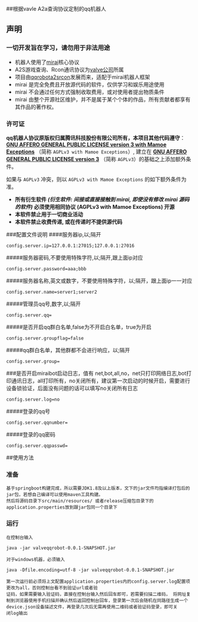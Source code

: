 ##根据vavle A2a查询协议定制的qq机器人


## 声明

### 一切开发旨在学习，请勿用于非法用途
- 机器人使用了[mirai](https://github.com/mamoe/mirai)核心协议
- A2S游戏查询、Rcon通讯协议为[valve公司](https://www.valvesoftware.com/)所属
- 项目由[qqrobota2srcon](https://github.com/hundunzhidian/qqrobota2srcon)发展而来，适配于mirai机器人框架
- mirai 是完全免费且开放源代码的软件，仅供学习和娱乐用途使用
- mirai 不会通过任何方式强制收取费用，或对使用者提出物质条件
- mirai 由整个开源社区维护，并不是属于某个个体的作品，所有贡献者都享有其作品的著作权。


### 许可证

**qq机器人协议原版权归属腾讯科技股份有限公司所有，本项目其他代码遵守**：  
[**GNU AFFERO GENERAL PUBLIC LICENSE version 3 with Mamoe Exceptions**](https://github.com/mamoe/mirai/blob/master/LICENSE) （简称 `AGPLv3 with Mamoe Exceptions`）, 建立在 [**GNU AFFERO GENERAL PUBLIC LICENSE version 3**](https://www.gnu.org/licenses/agpl-3.0.html) （简称 `AGPLv3`）的基础之上添加额外条件。

如果与 `AGPLv3` 冲突，则以 `AGPLv3 with Mamoe Exceptions` 的如下额外条件为准。

- **所有衍生软件 *(衍生软件: 间接或直接接触到 mirai, 即使没有修改 mirai 源码的软件)* 必须使用相同协议 (AGPLv3 with Mamoe Exceptions) 开源**
- **本软件禁止用于一切商业活动**
- **本软件禁止收费传递, 或在传递时不提供源代码**

###配置文件说明
####服务器ip,以;隔开
```shell
config.server.ip=127.0.0.1:27015;127.0.0.1:27016
```
#####服务器密码,不要使用特殊字符,以;隔开,跟上面ip对应
```shell
config.server.password=aaa;bbb
```
#####服务器名称,英文或数字，不要使用特殊字符，以;隔开，跟上面ip一一对应
```shell
config.server.name=server1;server2
```
#####管理员qq号,数字,以;隔开
```shell
config.server.qq=
```
#####是否开启qq群白名单,false为不开启白名单，true为开启
```shell
config.server.groupflag=false
```
#####qq群白名单，其他群都不会进行响应，以;隔开
```shell
config.server.group=
```
###是否开启miraibot启动日志，值有 net,bot,all,no，net只打印网络日志,bot打印通讯日志，all打印所有，no关闭所有，建议第一次启动的时候开启，需要进行设备锁验证，后面没有问题的话可以填写no关闭所有日志
```shell
config.server.log=no
```
#####登录的qq号
```shell
config.server.qqnumber=
```
#####登录的qq密码
```shell
config.server.qqpasswd=
```

##使用方法

### 准备

    基于springboot构建完成，所以需要JDK1.8及以上版本，文下的jar文件均指编译打包后的jar包，若想自己编译可以使用maven工具构建。
    然后将源码目录下src/main/resources/ 或者release压缩包目录下的application.properties放到跟jar包同一个目录下
    
### 运行
    在控制台输入
```shell
java -jar valveqqrobot-0.0.1-SNAPSHOT.jar
```
    对于windows机器，必须输入
```shell
java -Dfile.encoding=utf-8 -jar valveqqrobot-0.0.1-SNAPSHOT.jar
```
    
    第一次运行前必须将上文配置application.properties内的config.server.log配置项更改为all，否则控制台看不到验证url或者验
    证码，如果需要输入验证码，直接在控制台输入然后回车即可，若需要扫描二维码， 将网址复制到浏览器使用手机扫描并确认然后返回控制台回车，登录第一次后会随机在同路径生成一个device.json设备描述文件，再登录几次后无需再使用二维码或者验证码登录，即可关
    闭log输出